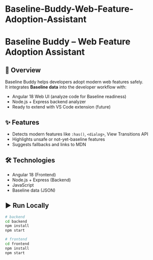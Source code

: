 # Baseline-Buddy-Web-Feature-Adoption-Assistant
# Baseline Buddy – Web Feature Adoption Assistant

## 🚀 Overview
Baseline Buddy helps developers adopt modern web features safely.  
It integrates **Baseline data** into the developer workflow with:
- Angular 18 Web UI (analyze code for Baseline readiness)
- Node.js + Express backend analyzer
- Ready to extend with VS Code extension (future)

## ✨ Features
- Detects modern features like `:has()`, `<dialog>`, View Transitions API
- Highlights unsafe or not-yet-baseline features
- Suggests fallbacks and links to MDN

## 🛠️ Technologies
- Angular 18 (Frontend)
- Node.js + Express (Backend)
- JavaScript
- Baseline data (JSON)

## ▶️ Run Locally
```bash
# backend
cd backend
npm install
npm start

# frontend
cd frontend
npm install
npm start


